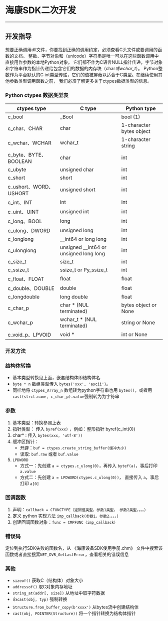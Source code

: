 # 海康SDK二次开发

---

## 开发指导

想要正确调用dll文件，你要找到正确的调用约定，必须查看C头文件或要调用的函数的文档。
整数、字节对象和（unicode）字符串是唯一可以在这些函数调用中直接用作参数的本地Python对象。
它们都不作为C语言NULL指针传递，字节对象和字符串作为指针传递给包含它们的数据的内存块（char*或wchar_t*）。
Python整数作为平台默认的C int类型传递，它们的值被屏蔽以适合于C类型。在继续使用其他参数类型调用函数之前，
我们必须了解更多关于ctypes数据类型的信息。

### Python ctypes 数据类型表
        
| ctypes type  | C type                                   | Python type              |
| ------------ | ---------------------------------------- | ------------------------ |
| c_bool       | \_Bool                                   | bool (1)                 |
| c_char、CHAR  | char                                     | 1-character bytes object |
| c_wchar、WCHAR| wchar_t                                  | 1-character string       |
| c_byte、BYTE、BOOLEAN  | char                            | int                      |
| c_ubyte       | unsigned char                            | int                      |
| c_short       | short                                    | int                      |
| c_ushort、WORD、USHORT| unsigned short                    | int                      |
| c_int、INT    | int                                      | int                      |
| c_uint、UINT  | unsigned int                             | int                      |
| c_long、BOOL  | long                                     | int                      |
| c_ulong、DWORD| unsigned long                            | int                      |
| c_longlong   | \_\_int64 or long long                   | int                      |
| c_ulonglong  | unsigned \_\_int64 or unsigned long long | int                      |
| c_size_t     | size_t                                   | int                      |
| c_ssize_t    | ssize_t or Py_ssize_t                    | int                      |
| c_float、FLOAT| float                                    | float                    |
|c_double、DOUBLE| double                                  | float                   |
| c_longdouble | long double                              | float                    |
| c_char_p     | char \* (NUL terminated)                 | bytes object or None     |
| c_wchar_p    | wchar_t \* (NUL terminated)              | string or None           |
| c_void_p、LPVOID| void \*                                  | int or None              |


### 开发方法

### 结构体转换

- 基本类型转换见上面，嵌套结构体即结构体名.  
- `byte * n` 数组类型传入 `bytes('xxx', 'ascii')`。  
- 同样地将 `ctypes_Array_n` 数组转为python字符串也用 `bytes()`，或者用 `cast(strct.name, c_char_p).value`强制转为为字符串

### 参数

1. 基本类型：转换参照上表
2. 指针类型： 传入 `byref(xxx)` ，例如：整形指针 byref(c_int(0))
3. char* : 传入 `bytes(xxx, 'utf-8'))`
4. 缓冲区指针：
    - 开辟：`buf = ctypes.create_string_buffer(缓冲大小)`
    - 读取: `buf.raw` 或者 `buf.value`
5. `LPDWORD`
    - 方式一：先创建 `a = ctypes.c_ulong(0)`，再传入 `bytef(a)`，事后打印 `a.value`
    - 方式二：先创建 `a = LPDWORD(ctypes.c_ulong(0))`， 直接传入 `a`，事后打印 `a[0]`

### 回调函数

1. 声明：`callback = CFUNCTYPE（返回值类型，参数1类型， 参数2类型，。。。）`
2. 定义 python 实现方法 `imp_callback(参数1，参数2，。。。)`
3. 创建回调函数对象：`func = CMPFUNC（imp_callback）`

### 错误码

定位到执行SDK失败的函数名，从 《海康设备SDK使用手册.chm》 文件中搜索该函数或者直接搜索`NET_DVR_GetLastError`，查看相关的错误信息

### 其他

- `sizeof()` 获取C（结构体）对象大小
- `addressof()` 取C对象内存地址
- `string_at(addr[, size])` 从地址中取字符数据
- 👍`cast(obj, typ)` 强制转换
- `Structure.from_buffer_copy(b'xxxx')` 从bytes流中创建结构体
- `cast(obj, POINTER(Structure))` 将一个指针转换为结构体指针